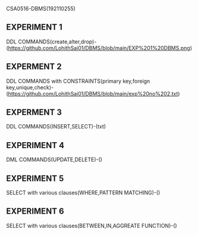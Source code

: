 CSA0516-DBMS(192110255)
## EXPERIMENT 1
DDL COMMANDS(create,alter,drop)-(https://github.com/LohithSai01/DBMS/blob/main/EXP%201%20DBMS.png)
## EXPERMENT 2
DDL COMMANDS with CONSTRAINTS(primary key,foreign key,unique,check)-(https://github.com/LohithSai01/DBMS/blob/main/exp%20no%202.txt)
## EXPERMENT 3
DDL COMMANDS(INSERT,SELECT)-(txt)
## EXPERIMENT 4
DML COMMANDS(UPDATE,DELETE)-()
## EXPERIMENT 5
SELECT with various clauses(WHERE,PATTERN MATCHING)-()
## EXPERIMENT 6
SELECT with various clauses(BETWEEN,IN,AGGREATE FUNCTION)-()
